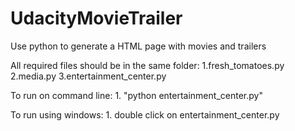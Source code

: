# UdacityMovieTrailer
Use python to generate a HTML page with movies and trailers

All required files should be in the same folder:
    1.fresh_tomatoes.py
    2.media.py
    3.entertainment_center.py
    
To run on command line:
    1. "python entertainment_center.py"

To run using windows:
    1. double click on entertainment_center.py